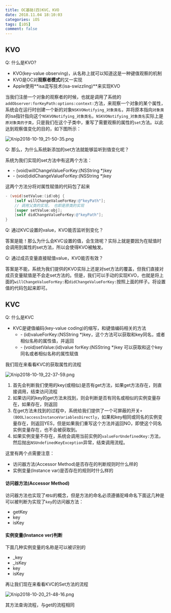 ```yaml
---
title: OC基础(四)KVC、KVO
date: 2018.11.04 18:10:03
categories: iOS
tags: [iOS]
comment: false
---
```


## KVO

Q: 什么是KVO?

* KVO(key-value observing)，从名称上就可以知道这是一种键值观察的机制
* KVO是OC对**观察者模式**的又一实现
* Apple使用**isa混写技术(isa-swizzling)**来实现KVO

当我们注册一个对象的观察者的时候，也就是调用了系统的`addObserver:forKeyPath:options:context:`方法，来观察一个对象的某个属性，系统会在运行时创建一个新的对象`NSKVONotifying_对象类名`，并将原本指向`对象类`的isa指针指向这个`NSKVONotifying_对象类名`，`NSKVONotifying_对象类名`实际上是`原对象类的子类`，只是我们在这个子类中，重写了需要观察的属性的`set`方法。以此达到观察值变化的目的，如下图所示：

![Xnip2018-10-19_21-50-35.png](https://upload-images.jianshu.io/upload_images/8037794-9e61773e0918c69b.png?imageMogr2/auto-orient/strip%7CimageView2/2/w/1240)


Q: 那么，为什么系统新添加的set方法就能够监听到值变化呢？

系统为我们实现的set方法中有这两个方法：

* \- (void)willChangeValueForKey:(NSString *)key
* \- (void)didChangeValueForKey:(NSString *)key

这两个方法分将对属性赋值的代码包了起来

```Objective-C
- (void)setValue:(id)obj {
	[self willChangeValueForKey:@"keyPath"];
	// 调用父类的实现， 也即是原类的实现
	[super setValue:obj];
	[self didChangeValueForKey:@"keyPath"];
}
```

Q: 通过KVC设置的value，KVO能否监听到变化？

答案是能！那么为什么会KVC设置的值，会生效呢？实际上就是要因为在赋值时会调用到属性的set方法，所以会使得KVO被触发。

Q: 通过成员变量直接赋值value，KVO能否有效？

答案是不能，系统为我们提供的KVO实际上还是对set方法的覆盖，但我们直接对成员变量赋值是不会走set方法的。但是，我们可以手动的实现KVO，也就是将上面的`willChangeValueForKey:`和`didChangeValueForKey:`按照上面的样子。将设置值的代码包起来即可。

## KVC

Q: 什么是KVC

* KVC是键值编码(key-value coding)的缩写，和键值编码相关的方法
	* \- (id)valueForKey:(NSString *)key，这个方法可以获取和key同名，或者相似名称的属性值，并返回
	* \- (void)setValue:(id)value forKey:(NSString *)key 可以获取和这个key同名或者相似名称的属性赋值

我们现在来看看KVC的获取属性的流程

![Xnip2018-10-19_22-37-59.png](https://upload-images.jianshu.io/upload_images/8037794-cf7c82302df6a1bd.png?imageMogr2/auto-orient/strip%7CimageView2/2/w/1240)


1. 首先会判断我们使用的key(或相似)是否有get方法，如果get方法存在，则直接调用，结束访问流程
2. 如果访问的key的get方法未找到，则会判断是否有同名或相似的实例变量存在，如果存在，则返回
3. 在get方法未找到的过程中，系统给我们提供了一个可屏蔽的开关`+ (BOOL)accessInstanceVariablesDirectly`，如果和key相同或同名的实例变量存在，则返回YES，但是如果我们重写这个方法并返回NO，即使这个同名实例变量存在，也不会被获取到。
4. 如果实例变量不存在，系统会调用当前实例的`valueForUndefinedKey:`方法，然后抛出`NSUndefinedKeyException`异常，结束调用流程。

这里有两个点需要注意：

* 访问器方法(Accessor Method)是否存在的判断规则时什么样的
* 实例变量(Instance var)是否存在的规则时什么样的

#### 访问器方法(Accessor Method)

访问器方法也实现了`相似`的概念，但是方法的命名必须遵循驼峰命名下面这几种是可以被判断为实现了`key`的访问器方法：

* getKey
* key
* isKey

#### 实例变量(Instance ver)判断

下面几种实例变量的名称是可以被识别的

* _key
* _isKey
* key
* isKey

再让我们现在来看看KVC的Set方法的流程

![Xnip2018-10-20_21-48-16.png](https://upload-images.jianshu.io/upload_images/8037794-0628192ae43c224e.png?imageMogr2/auto-orient/strip%7CimageView2/2/w/1240)


其方法查询流程，与get的流程相同








